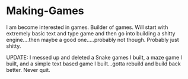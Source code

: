# Making-Games
I am become interested in games. Builder of games. Will start with extremely basic text and type game and then go into building a shitty engine....then maybe a good one.....probably not though. Probably just shitty.

UPDATE: I messed up and deleted a Snake games I built, a maze game I built, and a simple text based game I built...gotta rebuild and build back better. Never quit.
